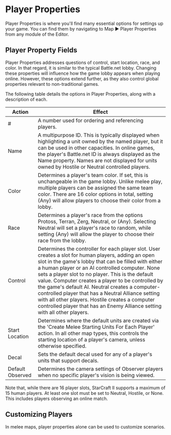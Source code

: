 # Player Properties

Player Properties is where you'll find many essential options for settings up your game. You can find them by navigating to Map ▶︎ Player Properties from any module of the Editor.

## Player Property Fields

Player Properties addresses questions of control, start location, race, and color. In that regard, it is similar to the typical Battle.net lobby. Changing these properties will influence how the game lobby appears when playing online. However, these options extend further, as they also control global properties relevant to non-traditional games.

The following table details the options in Player Properties, along with a description of each.

| Action           | Effect                                                                                                                                                                                                                                                                                                                                                                                                                                                                                                                                                            |
| ---------------- | ----------------------------------------------------------------------------------------------------------------------------------------------------------------------------------------------------------------------------------------------------------------------------------------------------------------------------------------------------------------------------------------------------------------------------------------------------------------------------------------------------------------------------------------------------------------- |
| \#               | A number used for ordering and referencing players.                                                                                                                                                                                                                                                                                                                                                                                                                                                                                                               |
| Name             | A multipurpose ID. This is typically displayed when highlighting a unit owned by the named player, but it can be used in other capacities. In online games, the player's Battle.net ID is always displayed as the Name property. Names are not displayed for units owned by Hostile or Neutral controlled players.                                                                                                                                                                                                                                                |
| Color            | Determines a player's team color. If set, this is unchangeable in the game lobby. Unlike melee play, multiple players can be assigned the same team color. There are 16 color options in total, setting (Any) will allow players to choose their color from a lobby.                                                                                                                                                                                                                                                                                              |
| Race             | Determines a player's race from the options Protoss, Terran, Zerg, Neutral, or (Any). Selecting Neutral will set a player's race to random, while setting (Any) will allow the player to choose their race from the lobby.                                                                                                                                                                                                                                                                                                                                        |
| Control          | Determines the controller for each player slot. User creates a slot for human players, adding an open slot in the game's lobby that can be filled with either a human player or an AI controlled computer. None sets a player slot to no player. This is the default value. Computer creates a player to be controlled by the game's default AI. Neutral creates a computer-controlled player that has a Neutral Alliance setting with all other players. Hostile creates a computer controlled player that has an Enemy Alliance setting with all other players. |
| Start Location   | Determines where the default units are created via the 'Create Melee Starting Units For Each Player' action. In all other map types, this controls the starting location of a player's camera, unless otherwise specified.                                                                                                                                                                                                                                                                                                                                        |
| Decal            | Sets the default decal used for any of a player's units that support decals.                                                                                                                                                                                                                                                                                                                                                                                                                                                                                      |
| Default Observed | Determines the camera settings of Observer players when no specific player's vision is being viewed.                                                                                                                                                                                                                                                                                                                                                                                                                                                              |

Note that, while there are 16 player slots, StarCraft II supports a maximum of 15 human players. At least one slot must be set to Neutral, Hostile, or None. This includes players observing an online match.

## Customizing Players

In melee maps, player properties alone can be used to customize scenarios.
